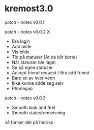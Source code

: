 kremost3.0
==========

patch - notes v0.0.1


patch - notes v0.0.2 X
 - Bra login
 - Add bilde
 - Vis bilde
 - Tid på statuser (At de blir borte)
 - Når statuser ble laget
 - Se på egne statuser
 - Accept friend request / Bra add friend
 - Bare en av hver venn
 - Ikke kunne adde seg selv
 - Phonegap



patch - notes v0.0.3
  - Smooth look and feel
  - Smooth statusfremvisning




nå funker det på heroku

